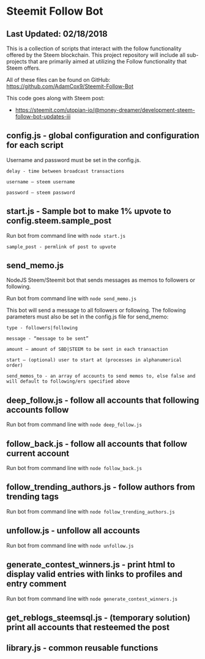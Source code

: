 # Steemit Follow Bot

## Last Updated: 02/18/2018

This is a collection of scripts that interact with the follow functionality offered by the Steem blockchain.
This project repository will include all sub-projects that are primarily aimed at utilizing the Follow functionality that Steem offers.

All of these files can be found on GitHub: https://github.com/AdamCox9/Steemit-Follow-Bot 

This code goes along with Steem post:

 - https://steemit.com/utopian-io/@money-dreamer/development-steem-follow-bot-updates-iii

## config.js - global configuration and configuration for each script

Username and password must be set in the config.js.

`delay - time between broadcast transactions`

`username – steem username`

`password – steem password`

## start.js - Sample bot to make 1% upvote to config.steem.sample_post

Run bot from command line with `node start.js`

`sample_post - permlink of post to upvote`

## send_memo.js

NodeJS Steem/Steemit bot that sends messages as memos to followers or following.

Run bot from command line with `node send_memo.js`

This bot will send a message to all followers or following. 
The following parameters must also be set in the config.js file for send_memo:

`type - followers|following`

`message - “message to be sent”`

`amount – amount of SBD|STEEM to be sent in each transaction`

`start – (optional) user to start at (processes in alphanumerical order)`

`send_memos_to - an array of accounts to send memos to, else false and will default to following/ers specified above`

## deep_follow.js - follow all accounts that following accounts follow

Run bot from command line with `node deep_follow.js`

## follow_back.js - follow all accounts that follow current account

Run bot from command line with `node follow_back.js`

## follow_trending_authors.js - follow authors from trending tags

Run bot from command line with `node follow_trending_authors.js`

## unfollow.js - unfollow all accounts

Run bot from command line with `node unfollow.js`

## generate_contest_winners.js - print html to display valid entries with links to profiles and entry comment

Run bot from command line with `node generate_contest_winners.js`

## get_reblogs_steemsql.js - (temporary solution) print all accounts that resteemed the post

## library.js - common reusable functions